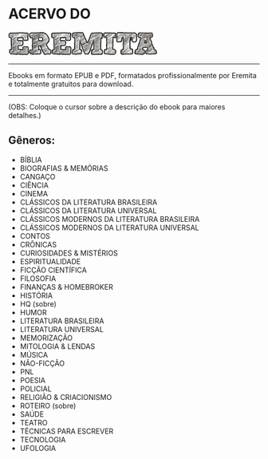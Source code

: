 # ACERVO DO
![Eremita-LOGO](https://github.com/eremita-oficial/Eremita-Ebooks/blob/main/eremita-LOGO.png)
<hr/>
Ebooks em formato EPUB e PDF, formatados profissionalmente por Eremita e totalmente gratuitos para download.
<hr/>
(OBS: Coloque o cursor sobre a descrição do ebook para maiores detalhes.)

## Gêneros:
- BÍBLIA
- BIOGRAFIAS & MEMÓRIAS
- CANGAÇO
- CIÊNCIA
- CINEMA
- CLÁSSICOS DA LITERATURA BRASILEIRA
- CLÁSSICOS DA LITERATURA UNIVERSAL
- CLÁSSICOS MODERNOS DA LITERATURA BRASILEIRA
- CLÁSSICOS MODERNOS DA LITERATURA UNIVERSAL
- CONTOS
- CRÔNICAS
- CURIOSIDADES & MISTÉRIOS
- ESPIRITUALIDADE
- FICÇÃO CIENTÍFICA
- FILOSOFIA
- FINANÇAS & HOMEBROKER
- HISTÓRIA
- HQ (sobre)
- HUMOR
- LITERATURA BRASILEIRA
- LITERATURA UNIVERSAL
- MEMORIZAÇÃO
- MITOLOGIA & LENDAS
- MÚSICA
- NÃO-FICÇÃO
- PNL
- POESIA
- POLICIAL
- RELIGIÃO & CRIACIONISMO
- ROTEIRO (sobre)
- SAÚDE
- TEATRO
- TÉCNICAS PARA ESCREVER
- TECNOLOGIA
- UFOLOGIA
